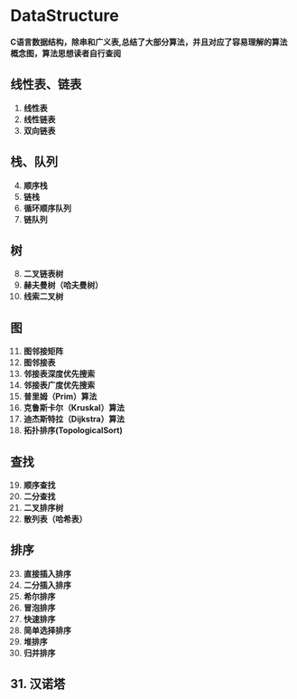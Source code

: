 # DataStructure
**C语言数据结构，除串和广义表,总结了大部分算法，并且对应了容易理解的算法概念图，算法思想读者自行查阅**
## 线性表、链表
1. **线性表**
2. **线性链表**
3. **双向链表**
## 栈、队列
4. **顺序栈**
5. **链栈**
6. **循环顺序队列**
7. **链队列**
## 树
8. **二叉链表树**
9. **赫夫曼树（哈夫曼树）**
10. **线索二叉树**
## 图
11. **图邻接矩阵**
12. **图邻接表**
13. **邻接表深度优先搜索**
14. **邻接表广度优先搜索**
15. **普里姆（Prim）算法**
16. **克鲁斯卡尔（Kruskal）算法**
17. **迪杰斯特拉（Dijkstra）算法**
18. **拓扑排序(TopologicalSort)**
## 查找
19. **顺序查找**
20. **二分查找**
21. **二叉排序树**
22. **散列表（哈希表）**
## 排序
23. **直接插入排序**
24. **二分插入排序**
25. **希尔排序**
26. **冒泡排序**
27. **快速排序**
28. **简单选择排序**
29. **堆排序**
30. **归并排序**
## 31. **汉诺塔**
